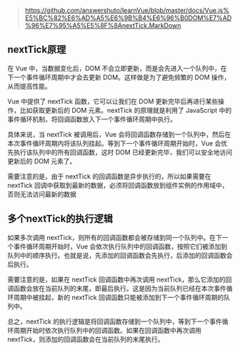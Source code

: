 > https://github.com/answershuto/learnVue/blob/master/docs/Vue.js%E5%BC%82%E6%AD%A5%E6%9B%B4%E6%96%B0DOM%E7%AD%96%E7%95%A5%E5%8F%8AnextTick.MarkDown


## nextTick原理
在 Vue 中，当数据变化后，DOM 不会立即更新，而是会先进入一个队列中，在下一个事件循环周期中才会去更新 DOM。这样做是为了避免频繁的 DOM 操作，从而提高性能。

Vue 中提供了 nextTick 函数，它可以让我们在 DOM 更新完毕后再进行某些操作，比如获取更新后的 DOM 元素。nextTick 的原理就是利用了 JavaScript 中的事件循环机制，将回调函数放入下一个事件循环周期中执行。

具体来说，当 nextTick 被调用后，Vue 会将回调函数存储到一个队列中，然后在本次事件循环周期内将该队列挂起。等到下一个事件循环周期开始时，Vue 会优先执行该队列中的所有回调函数，这时 DOM 已经更新完毕，我们可以安全地访问更新后的 DOM 元素了。

需要注意的是，由于 nextTick 的回调函数是异步执行的，所以如果需要在 nextTick 回调中获取到最新的数据，必须将回调函数放到组件实例的作用域中，否则无法访问最新的数据

## 多个nextTick的执行逻辑
如果多次调用 nextTick，则所有的回调函数都会被存储到同一个队列中。在下一个事件循环周期开始时，Vue 会依次执行队列中的回调函数，按照它们被添加到队列中的顺序执行。也就是说，先添加的回调函数会先执行，后添加的回调函数会后执行。

需要注意的是，如果在 nextTick 回调函数中再次调用 nextTick，那么它添加的回调函数会放在当前队列的末尾，即最后执行。这是因为当前队列已经在本次事件循环周期中被挂起，新的 nextTick 回调函数只能被添加到下一个事件循环周期的队列中。

总之，nextTick 的执行逻辑是将回调函数存储到一个队列中，等到下一个事件循环周期开始时依次执行队列中的回调函数。如果在回调函数中再次调用 nextTick，则添加的回调函数会在当前队列的末尾执行。